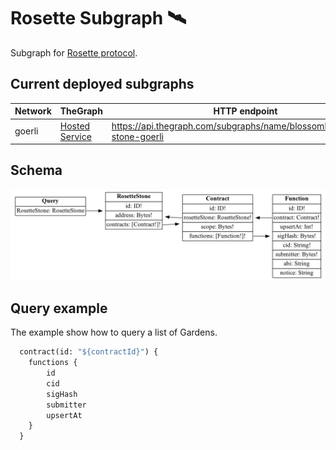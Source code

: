 # Rosette Subgraph 🛰

Subgraph for [Rosette protocol](https://github.com/BlossomLabs/rosette-contracts).

## Current deployed subgraphs

| Network | TheGraph                                                                                        | HTTP endpoint                                                            |
| ------- | ----------------------------------------------------------------------------------------------- | ------------------------------------------------------------------------ |
| goerli  | [Hosted Service](https://thegraph.com/hosted-service/subgraph/blossomlabs/rosette-stone-goerli) | https://api.thegraph.com/subgraphs/name/blossomlabs/rosette-stone-goerli |

## Schema

<img width="1680" src="./src/schema.png">

## Query example

The example show how to query a list of Gardens.

```graphql
  contract(id: "${contractId}") {
    functions {
        id
        cid
        sigHash
        submitter
        upsertAt
    }
  }
```
